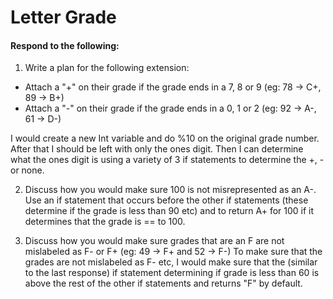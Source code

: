 # Letter Grade
#### Respond to the following:

1. Write a plan for the following extension:
  * Attach a "+" on their grade if the grade ends in a 7, 8 or 9 (eg: 78 -> C+, 89 -> B+)
  * Attach a "-" on their grade if the grade ends in a 0, 1 or 2 (eg: 92 -> A-, 61 -> D-)

   I would create a new Int variable and do %10 on the original grade number. After that I should be left with only the ones digit. Then I can determine what the ones digit is using a variety of 3 if statements to determine the +, - or none.


2. Discuss how you would make sure 100 is not misrepresented as an A-.
  Use an if statement that occurs before the other if statements (these determine if the grade is less than 90 etc) and to return A+ for 100 if it determines that the grade is == to 100.


3. Discuss how you would make sure grades that are an F are not mislabeled as F- or F+ (eg: 49 -> F+ and 52 -> F-)
  To make sure that the grades are not mislabeled as F- etc, I would make sure that the (similar to the last response) if statement determining if grade is less than 60 is above the rest of the other if statements and returns "F" by default.
